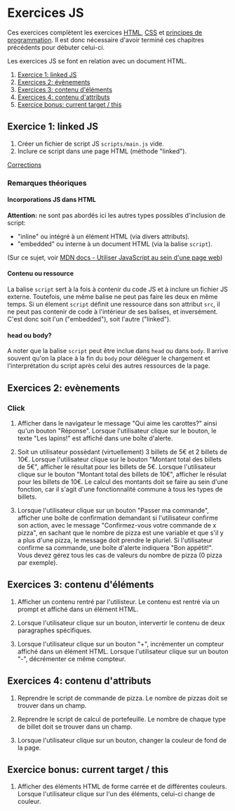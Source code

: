 # Exercices JS

Ces exercices complètent les exercices [HTML](../html), [CSS](../css) et [principes de programmation](../pp). Il est donc nécessaire d'avoir terminé ces chapitres précédents pour débuter celui-ci.

Les exercices JS se font en relation avec un document HTML.

1. [Exercice 1: linked JS](#exercice-1-linked-js)
2. [Exercices 2: évènements](#exercices-2-evènements)
3. [Exercices 3: contenu d'éléments](#exercices-3-contenu-déléments)
4. [Exercices 4: contenu d'attributs](#exercices-4-contenu-dattributs)
5. [Exercice bonus: current target / this](#exercice-bonus-current-target--this)

## Exercice 1: linked JS

 1. Créer un fichier de script JS `scripts/main.js` vide.
 2. Inclure ce script dans une page HTML (méthode "linked").

[Corrections](./ex1)

### Remarques théoriques

#### Incorporations JS dans HTML

**Attention:** ne sont pas abordés ici les autres types possibles d'inclusion de script:
 - "inline" ou intégré à un élément HTML (via divers attributs).
 - "embedded" ou interne à un document HTML (via la balise `script`).

(Sur ce sujet, voir [MDN docs - Utiliser JavaScript au sein d'une page web](https://developer.mozilla.org/fr/docs/Learn/HTML/Howto/Use_JavaScript_within_a_webpage)) 

#### Contenu ou ressource

La balise `script` sert à la fois à contenir du code JS et à inclure un fichier JS externe. Toutefois, une même balise ne peut pas faire les deux en même temps. Si un élement `script` définit une ressource dans son attribut `src`, il ne peut pas contenir de code à l'intérieur de ses balises, et inversément. C'est donc soit l'un ("embedded"), soit l'autre ("linked").

#### head ou body?

A noter que la balise `script` peut être inclue dans `head` ou dans `body`. Il arrive souvent qu'on la place à la fin du `body` pour déléguer le chargement et l'interprétation du script après celui des autres ressources de la page. 


## Exercices 2: evènements

### Click

 1. Afficher dans le navigateur le message "Qui aime les carottes?" ainsi qu'un bouton "Réponse". Lorsque l'utilisateur clique sur le bouton, le texte "Les lapins!" est affiché dans une boîte d'alerte.

 2. Soit un utilisateur possèdant (virtuellement) 3 billets de 5€ et 2 billets de 10€. Lorsque l'utilisateur clique sur le bouton "Montant total des billets de 5€", afficher le résultat pour les billets de 5€. Lorsque l'utilisateur clique sur le bouton "Montant total des billets de 10€", afficher le résulat pour les billets de 10€. Le calcul des montants doit se faire au sein d'une fonction, car il s'agit d'une fonctionnalité commune à tous les types de billets.

 3. Lorsque l'utilisateur clique sur un bouton "Passer ma commande", afficher une boîte de confirmation demandant si l'utilisateur confirme son action, avec le message "Confirmez-vous votre commande de x pizza", en sachant que le nombre de pizza est une variable et que s'il y a plus d'une pizza, le message doit prendre le pluriel. Si l'utilisateur confirme sa commande, une boîte d'alerte indiquera "Bon appétit!". Vous devez gérez tous les cas de valeurs du nombre de pizza (0 pizza par exemple).


## Exercices 3: contenu d'éléments

 1. Afficher un contenu rentré par l'utilisteur. Le contenu est rentré via un prompt et affiché dans un élément HTML.

 2. Lorsque l'utilisateur clique sur un bouton, intervertir le contenu de deux paragraphes spécifiques.

 3. Lorsque l'utilisateur clique sur un bouton "+", incrémenter un compteur affiché dans un élément HTML. Lorsque l'utilisateur clique sur un bouton "-", décrémenter ce même compteur.
 

## Exercices 4: contenu d'attributs

 1. Reprendre le script de commande de pizza. Le nombre de pizzas doit se trouver dans un champ.

 2. Reprendre le script de calcul de portefeuille. Le nombre de chaque type de billet doit se trouver dans un champ.

 3. Lorsque l'utilisateur clique sur un bouton, changer la couleur de fond de la page.


## Exercice bonus: current target / this

 1. Afficher des éléments HTML de forme carrée et de différentes couleurs. Lorsque l'utilisateur clique sur l'un des éléments, celui-ci change de couleur.

